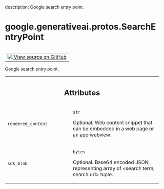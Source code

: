 description: Google search entry point.

<div itemscope itemtype="http://developers.google.com/ReferenceObject">
<meta itemprop="name" content="google.generativeai.protos.SearchEntryPoint" />
<meta itemprop="path" content="Stable" />
</div>

# google.generativeai.protos.SearchEntryPoint

<!-- Insert buttons and diff -->

<table class="tfo-notebook-buttons tfo-api nocontent" align="left">
<td>
  <a target="_blank" href="https://github.com/googleapis/google-cloud-python/tree/main/packages/google-ai-generativelanguage/google/ai/generativelanguage_v1beta/types/generative_service.py#L1005-L1024">
    <img src="https://www.tensorflow.org/images/GitHub-Mark-32px.png" />
    View source on GitHub
  </a>
</td>
</table>



Google search entry point.

<!-- Placeholder for "Used in" -->




<!-- Tabular view -->
 <table class="responsive fixed orange">
<colgroup><col width="214px"><col></colgroup>
<tr><th colspan="2"><h2 class="add-link">Attributes</h2></th></tr>

<tr>
<td>

`rendered_content`<a id="rendered_content"></a>

</td>
<td>

`str`

Optional. Web content snippet that can be
embedded in a web page or an app webview.

</td>
</tr><tr>
<td>

`sdk_blob`<a id="sdk_blob"></a>

</td>
<td>

`bytes`

Optional. Base64 encoded JSON representing
array of <search term, search url> tuple.

</td>
</tr>
</table>



